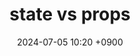 ---
layout: post
title: state vs props
date: 2024-07-05 10:20 +0900
description: 면접질문
image: ../assets/img/post/single.jpg
category: javascript
tags: javascript 
published: true
sitemap: true
---